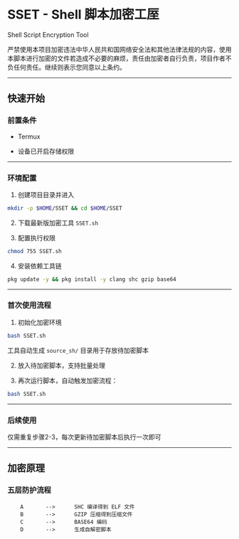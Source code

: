 # SSET - Shell 脚本加密工厔

Shell Script Encryption Tool

严禁使用本项目加密违法中华人民共和国网络安全法和其他法律法规的内容，使用本脚本进行加密的文件若造成不必要的麻烦，责任由加密者自行负责，项目作者不负任何责任。继续则表示您同意以上条约。

---

## 快速开始

### 前置条件

- Termux

- 设备已开启存储权限

---

### 环境配置

1. 创建项目目录并进入

```bash
mkdir -p $HOME/SSET && cd $HOME/SSET
```

2. 下载最新版加密工具 `SSET.sh`

3. 配置执行权限

```bash
chmod 755 SSET.sh
```

4. 安装依赖工具链

```bash
pkg update -y && pkg install -y clang shc gzip base64
```

---

### 首次使用流程

1. 初始化加密环境

```bash
bash SSET.sh
```

工具自动生成 `source_sh/` 目录用于存放待加密脚本

2. 放入待加密脚本，支持批量处理

3. 再次运行脚本，自动触发加密流程：

```bash
bash SSET.sh
```

---

### 后续使用

仅需重复步骤2-3，每次更新待加密脚本后执行一次即可

---

## 加密原理

### 五层防护流程

```
    A       -->      SHC 编译得到 ELF 文件
    B       -->      GZIP 压缩得到压缩文件
    C       -->      BASE64 编码
    D       -->      生成自解密脚本
```
